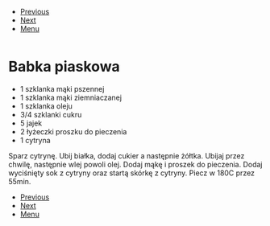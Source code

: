<!-- Navigation Menu Start -->

- [Previous](Babeczki.md)
- [Next](Bezy.md)
- [Menu](README.md)

<div style="margin-bottom: 50px"></div>

<!-- /Navigation Menu Start -->


# Babka piaskowa

- 1 szklanka mąki pszennej
- 1 szklanka mąki ziemniaczanej
- 1 szklanka oleju
- 3/4 szklanki cukru
- 5 jajek
- 2 łyżeczki proszku do pieczenia
- 1 cytryna

Sparz cytrynę. Ubij białka, dodaj cukier a następnie żółtka. Ubijaj przez chwilę, następnie wlej powoli olej. Dodaj mąkę i proszek do pieczenia. Dodaj wyciśnięty sok z cytryny oraz startą skórkę z cytryny. Piecz w 180C przez 55min.


<!-- Navigation Menu End -->

- [Previous](Babeczki.md)
- [Next](Bezy.md)
- [Menu](README.md)

<div style="margin-bottom: 50px"></div>

<!-- /Navigation Menu End -->